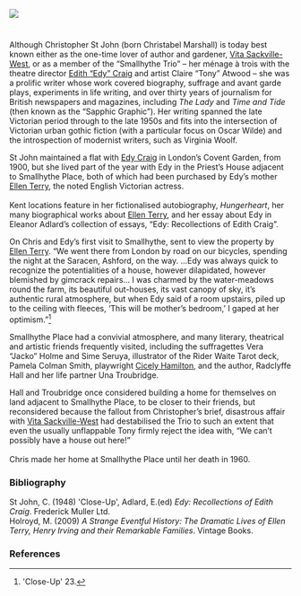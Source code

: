 <a href="https://www.kent-maps.online"><img src="https://kent-map.github.io/mdpress/juncture/ve-button.png"></a>
<param ve-config title="Christopher Marie St John (24 October 1871 – 20 October 1960)" author="Carla Danella" layout="vtl" 
banner="https://upload.wikimedia.org/wikipedia/commons/5/52/Smallhythe_Place%2C_Kent_1.jpg">

<param ve-entity eid="Q3486845" aliases="Small Hythe">
<param ve-entity eid="Q725261" aliases="Ashford">

#

Although Christopher St John (born Christabel Marshall) is today best known either as the one-time lover of author and gardener, [Vita Sackville-West](/20c/20c-sackville-west-biography), or as a member of the “Smallhythe Trio” – her ménage à trois with the theatre director [Edith “Edy” Craig](/20c/20c-craig-biography) and artist Claire “Tony” Atwood – she was a prolific writer whose work covered biography, suffrage and avant garde plays, experiments in life writing, and over thirty years of journalism for British newspapers and magazines, including _The Lady_ and _Time and Tide_ (then known as the “Sapphic Graphic”). Her writing spanned the late Victorian period through to the late 1950s and fits into the intersection of Victorian urban gothic fiction (with a particular focus on Oscar Wilde) and the introspection of modernist writers, such as Virginia Woolf.
<param ve-image url="https://upload.wikimedia.org/wikipedia/commons/5/5c/Christopher_St_John.JPG" label="Chrisopher St John" attribution="LSE Library, No restrictions, via Wikimedia Commons">

St John maintained a flat with [Edy Craig](/20c/20c-craig-biography) in London’s Covent Garden, from 1900, but she lived part of the year with Edy in the Priest’s House adjacent to Smallhythe Place, both of which had been purchased by Edy’s mother [Ellen Terry](20c/20c-terry-biography), the noted English Victorian actress. 
<br><br>
Kent locations feature in her fictionalised autobiography, _Hungerheart_, her many biographical works about [Ellen Terry](/20c/20c-terry-biography), and her essay about Edy in Eleanor Adlard’s collection of essays, “Edy: Recollections of Edith Craig”. 
<param ve-image url="https://upload.wikimedia.org/wikipedia/commons/2/24/Smallhythe_Place_1_%284907368905%29.jpg" label="Smallhythe Place" attribution="Tony Hisgett from Birmingham, UK via Wikimedia Commons" license="CC BY 2.0">

On Chris and Edy’s first visit to Smallhythe, sent to view the property by [Ellen Terry](/20c/20c-terry-biography). “We went there from London by road on our bicycles, spending the night at the Saracen, Ashford, on the way. …Edy was always quick to recognize the potentialities of a house, however dilapidated, however blemished by gimcrack repairs… I was charmed by the water-meadows round the farm, its beautiful out-houses, its vast canopy of sky, it’s authentic rural atmosphere, but when Edy said of a room upstairs, piled up to the ceiling with fleeces, ‘This will be mother’s bedroom,’ I gaped at her optimism.”[^ref1]
<param ve-image url="https://upload.wikimedia.org/wikipedia/commons/3/33/Edward_Gordon_Craig%2C_Ellen_Terry.jpg" label="Ellen Terry" attribution="E. Gordon Craig (1872-1966), Public domain, via Wikimedia Commons">

Smallhythe Place had a convivial atmosphere, and many literary, theatrical and artistic friends frequently visited, including the suffragettes Vera “Jacko” Holme and Sime Seruya, illustrator of the Rider Waite Tarot deck, Pamela Colman Smith, playwright [Cicely Hamilton](/20c/20c-hamilton-biography/), and the author, Radclyffe Hall and her life partner Una Troubridge.
<param ve-image url="https://upload.wikimedia.org/wikipedia/commons/1/13/Cicely_Hamilton_by_Lena_Connell_1910s.png" label="Cicely Hamilton" attribution="Lena Connell, Public domain, via Wikimedia Commons">

Hall and Troubridge once considered building a home for themselves on land adjacent to Smallhythe Place, to be closer to their friends, but reconsidered because the fallout from Christopher’s brief, disastrous affair with [Vita Sackville-West](/20c/20c-sackville-west-biography) had destabilised the Trio to such an extent that even the usually unflappable Tony firmly reject the idea with, “We can’t possibly have a house out here!”
<br><br>
Chris made her home at Smallhythe Place until her death in 1960. 
<param ve-image url="https://upload.wikimedia.org/wikipedia/commons/1/14/Smallhythe_Place%2C_Kent_4.jpg" label="Smallhythe Place" attribution="Poliphilo, CC0, via Wikimedia Commons">

### Bibliography

St John, C. (1948) 'Close-Up', Adlard, E.(ed) _Edy: Recollections of Edith Craig_. Frederick Muller Ltd.    
Holroyd, M. (2009) _A Strange Eventful History: The Dramatic Lives of Ellen Terry, Henry Irving and their Remarkable Families_. Vintage Books.  

### References

[^ref1]:'Close-Up' 23.
